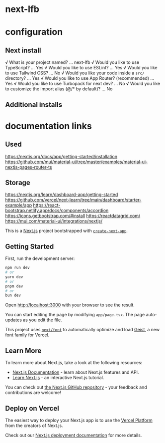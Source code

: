 # next-lfb

# configuration
## Next install
√ What is your project named? ... next-lfb
√ Would you like to use TypeScript? ... Yes
√ Would you like to use ESLint? ... Yes
√ Would you like to use Tailwind CSS? ... No
√ Would you like your code inside a `src/` directory? ... Yes
√ Would you like to use App Router? (recommended) ... Yes
√ Would you like to use Turbopack for next dev? ... No
√ Would you like to customize the import alias (@/* by default)? ... No

## Additional installs

# documentation links

## Used
https://nextjs.org/docs/app/getting-started/installation
https://github.com/mui/material-ui/tree/master/examples/material-ui-nextjs-pages-router-ts

## Storage
https://nextjs.org/learn/dashboard-app/getting-started
https://github.com/vercel/next-learn/tree/main/dashboard/starter-example/app
https://react-bootstrap.netlify.app/docs/components/accordion
https://icons.getbootstrap.com/#install
https://reactdatagrid.com/
https://mui.com/material-ui/integrations/nextjs/

This is a [Next.js](https://nextjs.org) project bootstrapped with [`create-next-app`](https://nextjs.org/docs/app/api-reference/cli/create-next-app).

## Getting Started

First, run the development server:

```bash
npm run dev
# or
yarn dev
# or
pnpm dev
# or
bun dev
```

Open [http://localhost:3000](http://localhost:3000) with your browser to see the result.

You can start editing the page by modifying `app/page.tsx`. The page auto-updates as you edit the file.

This project uses [`next/font`](https://nextjs.org/docs/app/building-your-application/optimizing/fonts) to automatically optimize and load [Geist](https://vercel.com/font), a new font family for Vercel.

## Learn More

To learn more about Next.js, take a look at the following resources:

- [Next.js Documentation](https://nextjs.org/docs) - learn about Next.js features and API.
- [Learn Next.js](https://nextjs.org/learn) - an interactive Next.js tutorial.

You can check out [the Next.js GitHub repository](https://github.com/vercel/next.js) - your feedback and contributions are welcome!

## Deploy on Vercel

The easiest way to deploy your Next.js app is to use the [Vercel Platform](https://vercel.com/new?utm_medium=default-template&filter=next.js&utm_source=create-next-app&utm_campaign=create-next-app-readme) from the creators of Next.js.

Check out our [Next.js deployment documentation](https://nextjs.org/docs/app/building-your-application/deploying) for more details.
